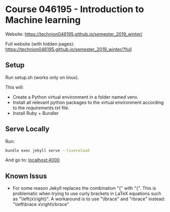# Course 046195 - Introduction to Machine learning

Website: <https://technion046195.github.io/semester_2019_winter/>

Full website (with hidden pages): <https://technion046195.github.io/semester_2019_winter/?full>

## Setup

Run setup.sh (works only on linux).

This will:

- Create a Python virtual environment in a folder named venv.
- Install all relevant python packages to the virtual environment according to the *requirements.txt* file.
- Install Ruby + Bundler

## Serve  Locally

Run:

```bash
bundle exec jekyll serve --livereload
```

And go to: <localhost:4000>

## Known Issus

- For some reason Jekyll replaces the combination "\{" with "{". This is problematic when trying to use curly brackets in LaTeX equations such as "\left\{x\right\}". A workaround is to use "\lbrace" and "rbrace" instead: "\left\brace x\right\rbrace"
